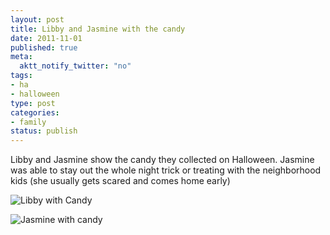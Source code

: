 ```yaml
--- 
layout: post
title: Libby and Jasmine with the candy
date: 2011-11-01
published: true
meta: 
  aktt_notify_twitter: "no"
tags: 
- ha
- halloween
type: post
categories: 
- family
status: publish
---
```

Libby and Jasmine show the candy they collected on Halloween.  Jasmine was able to stay out the whole night trick or treating with the neighborhood kids (she usually gets scared and comes home early)

![Libby with Candy](http://media.eick.us/2011/11/wpid-Photo-Oct-31-2011-828-PM.jpg)

![Jasmine with candy](http://media.eick.us/2011/11/wpid-Photo-Oct-31-2011-825-PM.jpg)